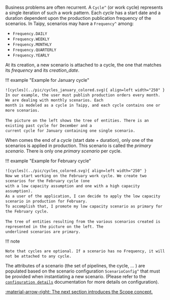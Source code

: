 Business problems are often recurrent. A `Cycle^` (or work cycle) represents a single iteration of such a work
pattern. Each _cycle_ has a start date and a duration dependent upon the production publication frequency of the
scenarios. In Taipy, scenarios may have a `Frequency^` among:

- `Frequency.DAILY`
- `Frequency.WEEKLY`
- `Frequency.MONTHLY`
- `Frequency.QUARTERLY`
- `Frequency.YEARLY`

At its creation, a new scenario is attached to a cycle, the one that matches its _frequency_ and its _creation_date_.

!!! example "Example for January cycle"

    ![cycles](../pic/cycles_january_colored.svg){ align=left width="250" }
    In our example, the user must publish production orders every month. We are dealing with monthly scenarios. Each
    month is modeled as a cycle in Taipy, and each cycle contains one or more scenarios.

    The picture on the left shows the tree of entities. There is an existing past cycle for December and a
    current cycle for January containing one single scenario.

When comes the end of a _cycle_ (start date + duration), only one of the scenarios is applied in production. This
scenario is called the _primary scenario_. There is only one _primary scenario_ per cycle.

!!! example "Example for February cycle"

    ![cycles](../pic/cycles_colored.svg){ align=left width="250" }
    Now we start working on the February work cycle. We create two scenarios for the February cycle (one
    with a low capacity assumption and one with a high capacity assumption).
    As a user of the application, I can decide to apply the low capacity scenario in production for February.
    To accomplish that, I promote my low capacity scenario as primary for the February cycle.

    The tree of entities resulting from the various scenarios created is represented in the picture on the left. The
    underlined scenarios are primary.

!!! note

    Note that cycles are optional. If a scenario has no Frequency, it will not be attached to any cycle.

The attributes of a scenario (the set of pipelines, the cycle, ... ) are populated based on the scenario configuration
`ScenarioConfig^` that must be provided when instantiating a new scenario. (Please refer to the
[`configuration details`](../config/scenario-config.md) documentation for more details on configuration).


[:material-arrow-right: The next section introduces the Scope concept.](scope.md)
